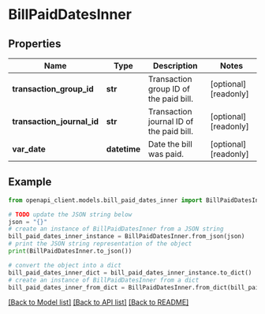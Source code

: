 # BillPaidDatesInner


## Properties

Name | Type | Description | Notes
------------ | ------------- | ------------- | -------------
**transaction_group_id** | **str** | Transaction group ID of the paid bill. | [optional] [readonly] 
**transaction_journal_id** | **str** | Transaction journal ID of the paid bill. | [optional] [readonly] 
**var_date** | **datetime** | Date the bill was paid. | [optional] [readonly] 

## Example

```python
from openapi_client.models.bill_paid_dates_inner import BillPaidDatesInner

# TODO update the JSON string below
json = "{}"
# create an instance of BillPaidDatesInner from a JSON string
bill_paid_dates_inner_instance = BillPaidDatesInner.from_json(json)
# print the JSON string representation of the object
print(BillPaidDatesInner.to_json())

# convert the object into a dict
bill_paid_dates_inner_dict = bill_paid_dates_inner_instance.to_dict()
# create an instance of BillPaidDatesInner from a dict
bill_paid_dates_inner_from_dict = BillPaidDatesInner.from_dict(bill_paid_dates_inner_dict)
```
[[Back to Model list]](../README.md#documentation-for-models) [[Back to API list]](../README.md#documentation-for-api-endpoints) [[Back to README]](../README.md)


